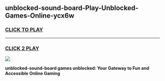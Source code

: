 
## unblocked-sound-board-Play-Unblocked-Games-Online-ycx6w
<h3>
<a href="https://premium76.site?title=unblocked-sound-board&ref=25A">CLICK TO PLAY</a></h3>
<hr>

<h3>
<a href="https://premium76.site?title=unblocked-sound-board&ref=25A">CLICK 2 PLAY</a>
  
</h3>

<a href="https://premium76.site?title=unblocked-sound-board&ref=25A"><img src="https://clearcache.store/games.png"></a>


**unblocked-sound-board games unblocked: Your Gateway to Fun and Accessible Online Gaming**
